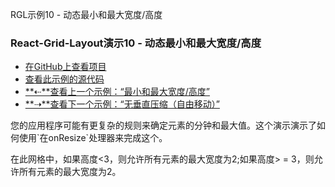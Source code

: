 RGL示例10  - 动态最小和最大宽度/高度

### React-Grid-Layout演示10  - 动态最小和最大宽度/高度

-   [在GitHub上查看项目](https://github.com/STRML/react-grid-layout)
-   [查看此示例的源代码](https://github.com/STRML/react-grid-layout/blob/master/test/examples/10-dynamic-min-max-wh.jsx)
-   [**⇠**查看上一个示例：“最小和最大宽度/高度”](9-min-max-wh.html)
-   [**⇢**查看下一个示例：“无垂直压缩（自由移动）”](11-no-vertical-compact.html)

您的应用程序可能有更复杂的规则来确定元素的分钟和最大值。这个演示演示了如何使用\`在onResize\`处理器来完成这个。

在此网格中，如果高度\<3，则允许所有元素的最大宽度为2;如果高度> = 3，则允许所有元素的最大宽度为2。
